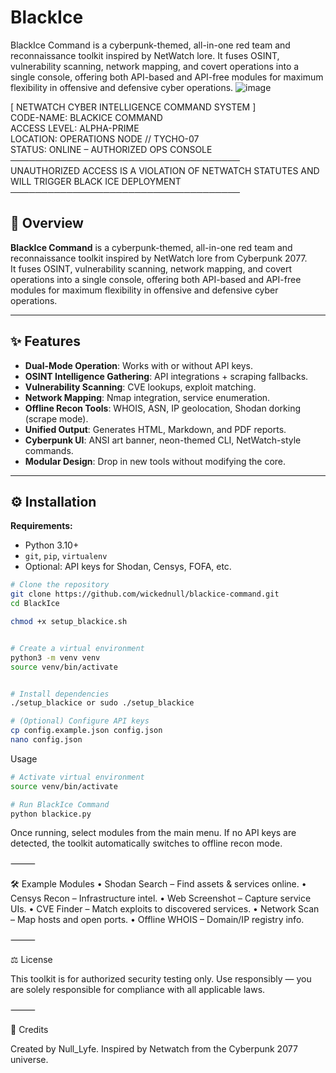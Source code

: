 # BlackIce
BlackIce Command is a cyberpunk-themed, all-in-one red team and reconnaissance toolkit inspired by NetWatch lore. It fuses OSINT, vulnerability scanning, network mapping, and covert operations into a single console, offering both API-based and API-free modules for maximum flexibility in offensive and defensive cyber operations.
![image](https://github.com/user-attachments/assets/78cc3545-3c20-49cf-b1ec-f8050eb3f449)

[ NETWATCH CYBER INTELLIGENCE COMMAND SYSTEM ]  
  CODE-NAME: BLACKICE COMMAND  
  ACCESS LEVEL: ALPHA-PRIME  
  LOCATION: OPERATIONS NODE // TYCHO-07  
  STATUS: ONLINE – AUTHORIZED OPS CONSOLE  
─────────────────────────────────────  
UNAUTHORIZED ACCESS IS A VIOLATION OF NETWATCH STATUTES AND WILL TRIGGER BLACK ICE DEPLOYMENT  
─────────────────────────────────────

## 📜 Overview

**BlackIce Command** is a cyberpunk-themed, all-in-one red team and reconnaissance toolkit inspired by NetWatch lore from Cyberpunk 2077.  
It fuses OSINT, vulnerability scanning, network mapping, and covert operations into a single console, offering both API-based and API-free modules for maximum flexibility in offensive and defensive cyber operations.

---

## ✨ Features

- **Dual-Mode Operation**: Works with or without API keys.
- **OSINT Intelligence Gathering**: API integrations + scraping fallbacks.
- **Vulnerability Scanning**: CVE lookups, exploit matching.
- **Network Mapping**: Nmap integration, service enumeration.
- **Offline Recon Tools**: WHOIS, ASN, IP geolocation, Shodan dorking (scrape mode).
- **Unified Output**: Generates HTML, Markdown, and PDF reports.
- **Cyberpunk UI**: ANSI art banner, neon-themed CLI, NetWatch-style commands.
- **Modular Design**: Drop in new tools without modifying the core.

---

## ⚙️ Installation

**Requirements:**
- Python 3.10+
- `git`, `pip`, `virtualenv`
- Optional: API keys for Shodan, Censys, FOFA, etc.

```bash
# Clone the repository
git clone https://github.com/wickednull/blackice-command.git
cd BlackIce

chmod +x setup_blackice.sh


# Create a virtual environment
python3 -m venv venv
source venv/bin/activate


# Install dependencies
./setup_blackice or sudo ./setup_blackice

# (Optional) Configure API keys
cp config.example.json config.json
nano config.json
```
Usage
```bash
# Activate virtual environment
source venv/bin/activate

# Run BlackIce Command
python blackice.py
```
Once running, select modules from the main menu.
If no API keys are detected, the toolkit automatically switches to offline recon mode.

⸻

🛠 Example Modules
	•	Shodan Search – Find assets & services online.
	•	Censys Recon – Infrastructure intel.
	•	Web Screenshot – Capture service UIs.
	•	CVE Finder – Match exploits to discovered services.
	•	Network Scan – Map hosts and open ports.
	•	Offline WHOIS – Domain/IP registry info.

⸻

⚖️ License

This toolkit is for authorized security testing only.
Use responsibly — you are solely responsible for compliance with all applicable laws.

⸻

👤 Credits

Created by Null_Lyfe.
Inspired by Netwatch from the Cyberpunk 2077 universe. 

